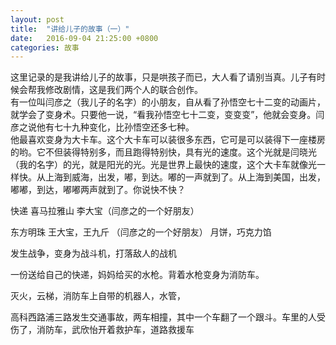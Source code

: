 ```yaml
---
layout: post
title:  "讲给儿子的故事（一）"
date:   2016-09-04 21:25:00 +0800
categories: 故事
---
```

这里记录的是我讲给儿子的故事，只是哄孩子而已，大人看了请别当真。儿子有时候会帮我修改剧情，这是我们两个人的联合创作。  
有一位叫闫彦之（我儿子的名字）的小朋友，自从看了孙悟空七十二变的动画片，就学会了变身术。只要他一说，“看我孙悟空七十二变，变变变”，他就会变身。闫彦之说他有七十九种变化，比孙悟空还多七种。  
他最喜欢变身为大卡车。这个大卡车可以装很多东西，它可是可以装得下一座楼房的哟。它不但装得特别多，而且跑得特别快，具有光的速度。这个光就是闫晓光（我的名字）的光，就是阳光的光。光是世界上最快的速度，这个大卡车就像光一样快。从上海到威海，出发，嘟，到达。嘟的一声就到了。从上海到美国，出发，嘟嘟，到达，嘟嘟两声就到了。你说快不快？  

快递
喜马拉雅山 李大宝（闫彦之的一个好朋友）

东方明珠 王大宝，王九斤 （闫彦之的一个好朋友） 月饼，巧克力馅

发生战争，变身为战斗机，打落敌人的战机

一份送给自己的快递，妈妈给买的水枪。背着水枪变身为消防车。

灭火，云梯，消防车上自带的机器人，水管，

高科西路浦三路发生交通事故，两车相撞，其中一个车翻了一个跟斗。车里的人受伤了，消防车，武欣怡开着救护车，道路救援车


